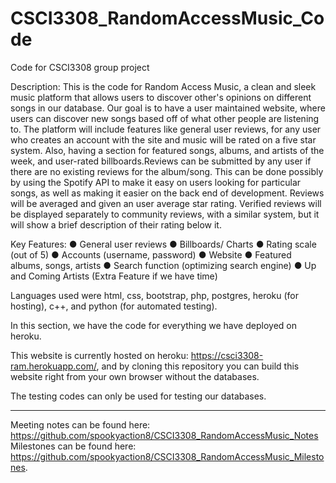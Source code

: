 # CSCI3308_RandomAccessMusic_Code
Code for CSCI3308 group project

Description:
This is the code for Random Access Music, a clean and sleek music platform that  allows users to discover other's opinions on 
different songs in our database. Our goal is to have a user maintained website, where users can discover new songs based off of what other people are listening to. The platform will include features like general user reviews, for any user who creates an account with the site and music will be rated on a five star system. Also, having a section for featured songs, albums, and artists of the week, and user-rated billboards.Reviews can be submitted by any user if there are no existing reviews for the album/song. This can be done possibly by using the Spotify API to make it easy on users looking for particular songs, as well as making it easier on the back end of development. Reviews will be averaged and given an user average star rating. Verified reviews will be displayed separately to community reviews, with a similar system, but it will show a brief description of their rating below it.

Key Features:
  ● General user reviews
  ● Billboards/ Charts
  ● Rating scale (out of 5)
  ● Accounts (username, password)
  ● Website
  ● Featured albums, songs, artists
  ● Search function (optimizing search engine)
  ● Up and Coming Artists (Extra Feature if we have time)

Languages used were html, css, bootstrap, php, postgres, heroku (for hosting), c++, and python (for automated testing).

In this section, we have the code for everything we have deployed on heroku. 

This website is currently hosted on heroku: https://csci3308-ram.herokuapp.com/, 
and by cloning this repository you can build this website right from your own browser without the databases. 

The testing codes can only be used for testing our databases. 

------------------------------------------------------------------------------------------------------------------------------

Meeting notes can be found here: https://github.com/spookyaction8/CSCI3308_RandomAccessMusic_Notes 
Milestones can be found here: https://github.com/spookyaction8/CSCI3308_RandomAccessMusic_Milestones.
